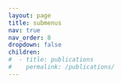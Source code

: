 ```yaml
---
layout: page
title: submenus
nav: true
nav_order: 8
dropdown: false
children:
#  - title: publications
#    permalink: /publications/
---
```

